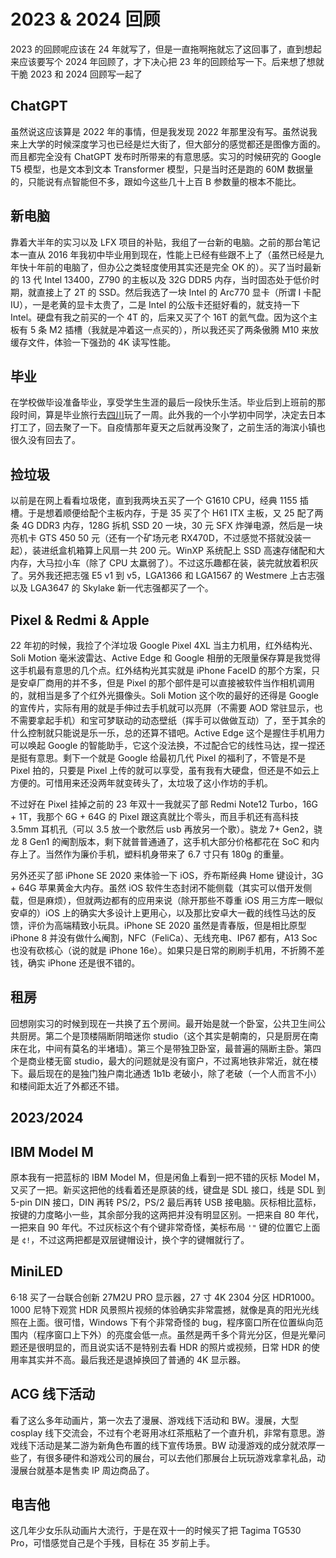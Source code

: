 <!M PunctuationCompression>

# 2023 & 2024 回顾

2023 的回顾呢应该在 24 年就写了，但是一直拖啊拖就忘了这回事了，直到想起来应该要写个 2024 年回顾了，才下决心把 23 年的回顾给写一下。后来想了想就干脆 2023 和 2024 回顾写一起了

## ChatGPT

虽然说这应该算是 2022 年的事情，但是我发现 2022 年那里没有写。虽然说我来上大学的时候深度学习也已经是烂大街了，但大部分的感觉都还是图像方面的。而且都完全没有 ChatGPT 发布时所带来的有意思感。实习的时候研究的 Google T5 模型，也是文本到文本 Transformer 模型，只是当时还是跑的 60M 数据量的，只能说有点智能但不多，跟如今这些几十上百 B 参数量的根本不能比。

## 新电脑

靠着大半年的实习以及 LFX 项目的补贴，我组了一台新的电脑。之前的那台笔记本一直从 2016 年我初中毕业用到现在，性能上已经有些跟不上了（虽然已经是九年快十年前的电脑了，但办公之类轻度使用其实还是完全 OK 的）。买了当时最新的 13 代 Intel 13400，Z790 的主板以及 32G DDR5 内存，当时固态处于低价时期，就直接上了 2T 的 SSD。然后我选了一块 Intel 的 Arc770 显卡（所谓 I 卡配 IU），一是老黄的显卡太贵了，二是 Intel 的公版卡还挺好看的，就支持一下 Intel。硬盘有我之前买的一个 4T 的，后来又买了个 16T 的氦气盘。因为这个主板有 5 条 M2 插槽（我就是冲着这一点买的），所以我还买了两条傲腾 M10 来放缓存文件，体验一下强劲的 4K 读写性能。

## 毕业

在学校做毕设准备毕业，享受学生生涯的最后一段快乐生活。毕业后到上班前的那段时间，算是毕业旅行去[四川](sichuan.md)玩了一周。此外我的一个小学初中同学，决定去日本打工了，回去聚了一下。自疫情那年夏天之后就再没聚了，之前生活的海滨小镇也很久没有回去了。

## 捡垃圾

以前是在网上看看垃圾佬，直到我两块五买了一个 G1610 CPU，经典 1155 插槽。于是想着顺便给配个主板内存，于是 35 买了个 H61 ITX 主板，又 25 配了两条 4G DDR3 内存，128G 拆机 SSD 20 一块，30 元 SFX 炸弹电源，然后是一块亮机卡 GTS 450 50 元（还有一个矿场元老 RX470D，不过感觉不搭就没装一起），装进纸盒机箱算上风扇一共 200 元。WinXP 系统配上 SSD 高速存储配和大内存，大马拉小车（除了 CPU 太羸弱了）。不过这乐趣都在装，装完就放着积灰了。另外我还把志强 E5 v1 到 v5，LGA1366 和 LGA1567 的 Westmere 上古志强以及 LGA3647 的 Skylake 新一代志强都买了一个。

## Pixel & Redmi & Apple

22 年初的时候，我捡了个洋垃圾 Google Pixel 4XL 当主力机用，红外结构光、Soli Motion 毫米波雷达、Active Edge 和 Google 相册的无限量保存算是我觉得这手机最有意思的几个点。红外结构光其实就是 iPhone FaceID 的那个方案，只是安卓厂商用的并不多，但是 Pixel 的那个部件是可以直接被软件当作相机调用的，就相当是多了个红外光摄像头。Soli Motion 这个吹的最好的还得是 Google 的宣传片，实际有用的就是手伸过去手机就可以亮屏（不需要 AOD 常驻显示，也不需要拿起手机）和宝可梦联动的动态壁纸（挥手可以做做互动）了，至于其余的什么控制就只能说是乐一乐，总的还算不错吧。Active Edge 这个是握住手机用力可以唤起 Google 的智能助手，它这个没法换，不过配合它的线性马达，捏一捏还是挺有意思。剩下一个就是 Google 给最初几代 Pixel 的福利了，不管是不是 Pixel 拍的，只要是 Pixel 上传的就可以享受，虽有我有大硬盘，但还是不如云上方便的。可惜用来还没两年就变砖头了，太垃圾了这小作坊的手机。

不过好在 Pixel 挂掉之前的 23 年双十一我就买了部 Redmi Note12 Turbo，16G + 1T，我那个 6G + 64G 的 Pixel 跟这真就比个零头，而且手机还有高科技 3.5mm 耳机孔（可以 3.5 放一个歌然后 usb 再放另一个歌）。骁龙 7+ Gen2，骁龙 8 Gen1 的阉割版本，剩下就普普通通了，这手机大部分价格都花在 SoC 和内存上了。当然作为廉价手机，塑料机身带来了 6.7 寸只有 180g 的重量。

另外还买了部 iPhone SE 2020 来体验一下 iOS，乔布斯经典 Home 键设计，3G + 64G 苹果黄金大内存。虽然 iOS 软件生态封闭不能侧载（其实可以借开发侧载，但是麻烦），但就两边都有的应用来说（除开那些不尊重 iOS 用三方库一眼似安卓的）iOS 上的确实大多设计上更用心，以及那比安卓大一截的线性马达的反馈，评价为高端精致小玩具。iPhone SE 2020 虽然是青春版，但是相比原型 iPhone 8 并没有做什么阉割，NFC（FeliCa）、无线充电、IP67 都有，A13 Soc 也没有砍核心（说的就是 iPhone 16e）。如果只是日常的刷刷手机用，不折腾不差钱，确实 iPhone 还是很不错的。

## 租房

回想刚实习的时候到现在一共换了五个房间。最开始是就一个卧室，公共卫生间公共厨房。第二个是顶楼隔断阴暗迷你 studio（这个其实是朝南的，只是厨房在南床在北，中间有莫名的半堵墙）。第三个是带独卫卧室，最普遍的隔断主卧。第四个是商业楼无窗 studio，最大的问题就是没有窗户，不过离地铁非常近，就在楼下。最后现在的是独门独户南北通透 1b1b 老破小，除了老破（一个人而言不小）和楼间距太近了外都还不错。

## 2023/2024

## IBM Model M

原本我有一把蓝标的 IBM Model M，但是闲鱼上看到一把不错的灰标 Model M，又买了一把。新买这把他的线看着还是原装的线，键盘是 SDL 接口，线是 SDL 到 5-pin DIN 接口，DIN 再转 PS/2，PS/2 最后再转 USB 接电脑。灰标相比蓝标，按键的力度略小一些，其余部分我的这两把并没有明显区别。一把来自 80 年代，一把来自 90 年代。不过灰标这个有个键非常奇怪，美标布局 `'"` 键的位置它上面是 `¢!`，不过这两把都是双层键帽设计，换个字的键帽就行了。

## MiniLED

6·18 买了一台联合创新 27M2U PRO 显示器，27 寸 4K 2304 分区 HDR1000。1000 尼特下观赏 HDR 风景照片视频的体验确实非常震撼，就像是真的阳光光线照在上面。很可惜，Windows 下有个非常奇怪的 bug，程序窗口所在位置纵向范围内（程序窗口上下外）的亮度会低一点。虽然是两千多个背光分区，但是光晕问题还是很明显的，而且说实话不是特别去看 HDR 的照片或视频，日常 HDR 的使用率其实并不高。最后我还是退掉换回了普通的 4K 显示器。

## ACG 线下活动

看了这么多年动画片，第一次去了漫展、游戏线下活动和 BW。漫展，大型 cosplay 线下交流会，不过有个老哥用冰红茶瓶粘了一个直升机，非常有意思。游戏线下活动是某二游为新角色布置的线下宣传场景。BW 动漫游戏的成分就浓厚一些了，有很多硬件和游戏公司的展台，可以去他们那展台上玩玩游戏拿拿礼品，动漫展台就基本是售卖 IP 周边商品了。

## 电吉他

这几年少女乐队动画片大流行，于是在双十一的时候买了把 Tagima TG530 Pro，可惜感觉自己是个手残，目标在 35 岁前上手。
